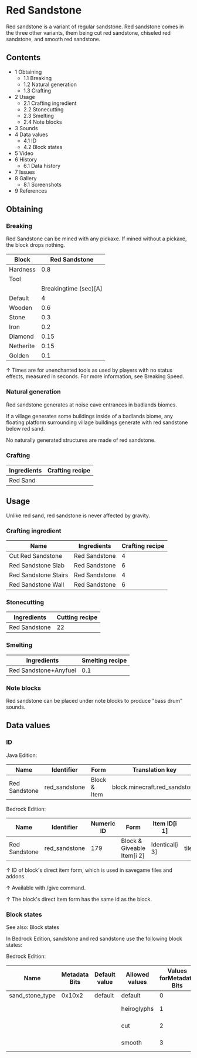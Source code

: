 # Red Sandstone
Red sandstone is a variant of regular sandstone. Red sandstone comes in the three other variants, them being cut red sandstone, chiseled red sandstone, and smooth red sandstone.

## Contents
- 1 Obtaining
	- 1.1 Breaking
	- 1.2 Natural generation
	- 1.3 Crafting
- 2 Usage
	- 2.1 Crafting ingredient
	- 2.2 Stonecutting
	- 2.3 Smelting
	- 2.4 Note blocks
- 3 Sounds
- 4 Data values
	- 4.1 ID
	- 4.2 Block states
- 5 Video
- 6 History
	- 6.1 Data history
- 7 Issues
- 8 Gallery
	- 8.1 Screenshots
- 9 References

## Obtaining
### Breaking
Red Sandstone can be mined with any pickaxe. If mined without a pickaxe, the block drops nothing.

| Block     | Red Sandstone         |
|-----------|-----------------------|
| Hardness  | 0.8                   |
| Tool      |                       |
|           | Breakingtime (sec)[A] |
| Default   | 4                     |
| Wooden    | 0.6                   |
| Stone     | 0.3                   |
| Iron      | 0.2                   |
| Diamond   | 0.15                  |
| Netherite | 0.15                  |
| Golden    | 0.1                   |


↑ Times are for unenchanted tools as used by players with no status effects, measured in seconds. For more information, see Breaking Speed.


### Natural generation
Red sandstone generates at noise cave entrances in badlands biomes.

If a village generates some buildings inside of a badlands biome, any floating platform surrounding village buildings generate with red sandstone below red sand.

No naturally generated structures are made of red sandstone.


### Crafting
| Ingredients | Crafting recipe |
|-------------|-----------------|
| Red Sand    |                 |

## Usage
Unlike red sand, red sandstone is never affected by gravity.

### Crafting ingredient
| Name                 | Ingredients   | Crafting recipe |
|----------------------|---------------|-----------------|
| Cut Red Sandstone    | Red Sandstone | 4               |
| Red Sandstone Slab   | Red Sandstone | 6               |
| Red Sandstone Stairs | Red Sandstone | 4               |
| Red Sandstone Wall   | Red Sandstone | 6               |

### Stonecutting
| Ingredients   | Cutting recipe |
|---------------|----------------|
| Red Sandstone | 22             |

### Smelting
| Ingredients           | Smelting recipe |
|-----------------------|-----------------|
| Red Sandstone+Anyfuel | 0.1             |

### Note blocks
Red sandstone can be placed under note blocks to produce "bass drum" sounds.

## Data values
### ID
Java Edition:

| Name          | Identifier    | Form         | Translation key               |
|---------------|---------------|--------------|-------------------------------|
| Red Sandstone | red_sandstone | Block & Item | block.minecraft.red_sandstone |

Bedrock Edition:

| Name          | Identifier    | Numeric ID | Form                       | Item ID[i 1]   | Translation key                 |
|---------------|---------------|------------|----------------------------|----------------|---------------------------------|
| Red Sandstone | red_sandstone | 179        | Block & Giveable Item[i 2] | Identical[i 3] | tile.red_sandstone.default.name |


↑ ID of block's direct item form, which is used in savegame files and addons.

↑ Available with /give command.

↑ The block's direct item form has the same id as the block.


### Block states
See also: Block states

In Bedrock Edition, sandstone and red sandstone use the following block states:

Bedrock Edition:

| Name            | Metadata Bits | Default value | Allowed values | Values forMetadata Bits | Description        |
|-----------------|---------------|---------------|----------------|-------------------------|--------------------|
| sand_stone_type | 0x10x2        | default       | default        | 0                       | Sandstone          |
|                 |               |               | heiroglyphs    | 1                       | Chiseled Sandstone |
|                 |               |               | cut            | 2                       | Cut Sandstone      |
|                 |               |               | smooth         | 3                       | Smooth Sandstone   |




